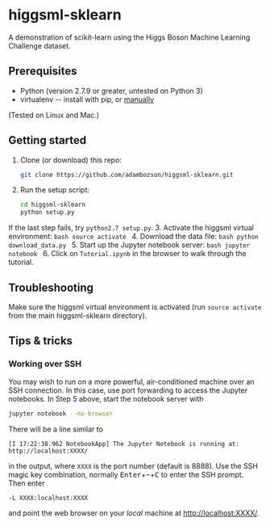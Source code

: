 # higgsml-sklearn
A demonstration of scikit-learn using the Higgs Boson Machine Learning Challenge dataset.

## Prerequisites
* Python (version 2.7.9 or greater, untested on Python 3)
* virtualenv -- install with pip, or [manually](https://virtualenv.pypa.io/en/stable/installation/)

(Tested on Linux and Mac.)

## Getting started
1. Clone (or download) this repo:
    ```bash
    git clone https://github.com/adambozson/higgsml-sklearn.git
    ```
2. Run the setup script:
    ```bash
    cd higgsml-sklearn
    python setup.py
    ```
If the last step fails, try `python2.7 setup.py`.
3. Activate the higgsml virtual environment:
    ```bash
    source activate
    ```
4. Download the data file:
    ```bash
    python download_data.py
    ```
5. Start up the Jupyter notebook server:
    ```bash
    jupyter notebook
    ```
6. Click on `Tutorial.ipynb` in the browser to walk through the tutorial.

## Troubleshooting
Make sure the higgsml virtual environment is activated (run `source activate` from the main higgsml-sklearn directory).

## Tips & tricks
### Working over SSH
You may wish to run on a more powerful, air-conditioned machine over an SSH connection. In this case, use port forwarding to access the Jupyter notebooks. In Step 5 above, start the notebook server with
```bash
jupyter notebook --no-browser
```
There will be a line similar to
```shell
[I 17:22:38.962 NotebookApp] The Jupyter Notebook is running at: http://localhost:XXXX/
```
in the output, where `XXXX` is the port number (default is 8888). Use the SSH magic key combination, normally <kbd>Enter</kbd>+<kbd>~</kbd>+<kbd>C</kbd> to enter the SSH prompt. Then enter
```shell
-L XXXX:localhost:XXXX
```
and point the web browser on your *local* machine at [http://localhost:XXXX/](http://localhost:XXXX/).
